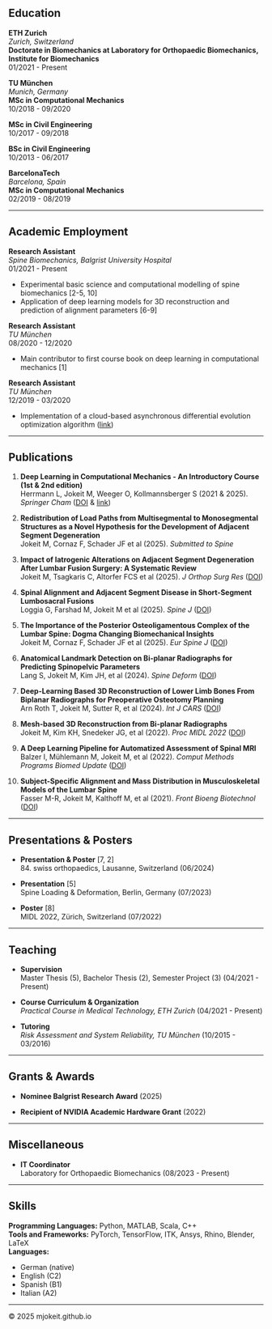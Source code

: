 ## Education

**ETH Zurich**  
*Zurich, Switzerland*  
**Doctorate in Biomechanics at Laboratory for Orthopaedic Biomechanics, Institute for Biomechanics**  
01/2021 - Present  

**TU München**  
*Munich, Germany*  
**MSc in Computational Mechanics**  
10/2018 - 09/2020  

**MSc in Civil Engineering**  
10/2017 - 09/2018  

**BSc in Civil Engineering**  
10/2013 - 06/2017  

**BarcelonaTech**  
*Barcelona, Spain*  
**MSc in Computational Mechanics**  
02/2019 - 08/2019  

---

## Academic Employment

**Research Assistant**  
*Spine Biomechanics, Balgrist University Hospital*  
01/2021 - Present  

- Experimental basic science and computational modelling of spine biomechanics [2-5, 10]  
- Application of deep learning models for 3D reconstruction and prediction of alignment parameters [6-9]  

**Research Assistant**  
*TU München*  
08/2020 - 12/2020  

- Main contributor to first course book on deep learning in computational mechanics [1]  

**Research Assistant**  
*TU München*  
12/2019 - 03/2020  

- Implementation of a cloud-based asynchronous differential evolution optimization algorithm ([link](https://www.cloudifacturing.eu/exp-8-flowcalop-flowforming-process-calibration-via-cloud-optimisation/))  

---

## Publications

1. **Deep Learning in Computational Mechanics - An Introductory Course (1st & 2nd edition)**  
   Herrmann L, Jokeit M, Weeger O, Kollmannsberger S (2021 & 2025). *Springer Cham* ([DOI](https://doi.org/10.1007/978-3-030-76587-3) & [link](https://link.springer.com/book/9783031895289))  

2. **Redistribution of Load Paths from Multisegmental to Monosegmental Structures as a Novel Hypothesis for the Development of Adjacent Segment Degeneration**  
   Jokeit M, Cornaz F, Schader JF et al (2025). *Submitted to Spine*  

3. **Impact of Iatrogenic Alterations on Adjacent Segment Degeneration After Lumbar Fusion Surgery: A Systematic Review**  
   Jokeit M, Tsagkaris C, Altorfer FCS et al (2025). *J Orthop Surg Res* ([DOI](https://doi.org/10.1016/j.spinee.2025.03.032))  

4. **Spinal Alignment and Adjacent Segment Disease in Short-Segment Lumbosacral Fusions**  
   Loggia G, Farshad M, Jokeit M et al (2025). *Spine J* ([DOI](https://doi.org/10.1016/j.spinee.2025.03.032))  

5. **The Importance of the Posterior Osteoligamentous Complex of the Lumbar Spine: Dogma Changing Biomechanical Insights**  
   Jokeit M, Cornaz F, Schader JF et al (2025). *Eur Spine J* ([DOI](https://doi.org/10.1007/s00586-025-08690-7))  

6. **Anatomical Landmark Detection on Bi-planar Radiographs for Predicting Spinopelvic Parameters**  
   Lang S, Jokeit M, Kim JH, et al (2024). *Spine Deform* ([DOI](https://doi.org/10.1007/s43390-024-00990-0))  

7. **Deep-Learning Based 3D Reconstruction of Lower Limb Bones From Biplanar Radiographs for Preoperative Osteotomy Planning**  
   Arn Roth T, Jokeit M, Sutter R, et al (2024). *Int J CARS* ([DOI](https://doi.org/10.1007/s11548-024-03110-5))  

8. **Mesh-based 3D Reconstruction from Bi-planar Radiographs**  
   Jokeit M, Kim KH, Snedeker JG, et al (2022). *Proc MIDL 2022* ([DOI](https://doi.org/10.5167/uzh-227854))  

9. **A Deep Learning Pipeline for Automatized Assessment of Spinal MRI**  
   Balzer I, Mühlemann M, Jokeit M, et al (2022). *Comput Methods Programs Biomed Update* ([DOI](https://doi.org/10.1016/j.cmpbup.2022.100081))  

10. **Subject-Specific Alignment and Mass Distribution in Musculoskeletal Models of the Lumbar Spine**  
    Fasser M-R, Jokeit M, Kalthoff M, et al (2021). *Front Bioeng Biotechnol* ([DOI](https://doi.org/10.3389/fbioe.2021.721042))  

---

## Presentations & Posters

- **Presentation & Poster** [7, 2]  
  84. swiss orthopaedics, Lausanne, Switzerland (06/2024)  

- **Presentation** [5]  
  Spine Loading & Deformation, Berlin, Germany (07/2023)  

- **Poster** [8]  
  MIDL 2022, Zürich, Switzerland (07/2022)  

---

## Teaching

- **Supervision**  
  Master Thesis (5), Bachelor Thesis (2), Semester Project (3) (04/2021 - Present)  

- **Course Curriculum & Organization**  
  *Practical Course in Medical Technology, ETH Zurich* (04/2021 - Present)  

- **Tutoring**  
  *Risk Assessment and System Reliability, TU München* (10/2015 - 03/2016)  

---

## Grants & Awards

- **Nominee Balgrist Research Award** (2025)  

- **Recipient of NVIDIA Academic Hardware Grant** (2022)  

---

## Miscellaneous

- **IT Coordinator**  
  Laboratory for Orthopaedic Biomechanics (08/2023 - Present)  

---

## Skills

**Programming Languages:** Python, MATLAB, Scala, C++  
**Tools and Frameworks:** PyTorch, TensorFlow, ITK, Ansys, Rhino, Blender, LaTeX  
**Languages:**  
- German (native)  
- English (C2)  
- Spanish (B1)  
- Italian (A2)

---

&copy; 2025 mjokeit.github.io
